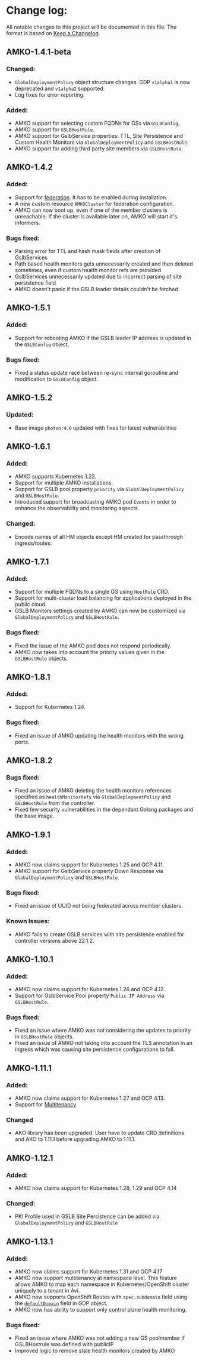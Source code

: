 # Change log:

All notable changes to this project will be documented in this file. The format is based on [Keep a Changelog](https://keepachangelog.com/en/1.0.0/).
 

## AMKO-1.4.1-beta

### Changed:
  - `GlobalDeploymentPolicy` object structure changes. GDP `v1alpha1` is now deprecated and `v1alpha2` supported.
  - Log fixes for error reporting.

### Added:
  - AMKO support for selecting custom FQDNs for GSs via `GSLBConfig`.
  - AMKO support for `GSLBHostRule`.
  - AMKO support for GslbService properties: TTL, Site Persistence and Custom Health Monitors via `GlobalDeploymentPolicy` and `GSLBHostRule`.
  - AMKO support for adding third party site members via `GSLBHostRule`.

## AMKO-1.4.2

### Added:
  - Support for [federation](docs/AMKO/federation.md). It has to be enabled during installation.
  - A new custom resource `AMKOCluster` for federation configuration.
  - AMKO can now boot up, even if one of the member clusters is unreachable. If the cluster is available later on, AMKO will start it's informers.

### Bugs fixed:
  - Parsing error for TTL and hash mask fields after creation of GslbServices
  - Path based health monitors gets unnecessarily created and then deleted sometimes, even if custom health monitor refs are provided
  - GslbServices unnecessarily updated due to incorrect parsing of site persistence field
  - AMKO doesn't panic if the GSLB leader details couldn't be fetched

## AMKO-1.5.1

### Added:
  - Support for rebooting AMKO if the GSLB leader IP address is updated in the `GSLBConfig` object.

### Bugs fixed:
  - Fixed a status update race between re-sync interval goroutine and modification to `GSLBConfig` object.

## AMKO-1.5.2

### Updated:
  - Base image `photon:4.0` updated with fixes for latest vulnerabilities

## AMKO-1.6.1

### Added:
  - AMKO supports Kubernetes 1.22.
  - Support for multiple AMKO installations.
  - Support for GSLB pool property `priority` via `GlobalDeploymentPolicy` and `GSLBHostRule`.
  - Introduced support for broadcasting AMKO pod `Events` in order to enhance the observability and monitoring aspects.

### Changed:
 - Encode names of all HM objects except HM created for passthrough ingress/routes.


## AMKO-1.7.1

### Added:
  - Support for multiple FQDNs to a single GS using `HostRule` CRD.
  - Support for multi-cluster load balancing for applications deployed in the public cloud.
  - GSLB Monitors settings created by AMKO can now be customized via `GlobalDeploymentPolicy` and `GSLBHostRule`.

### Bugs fixed:
  - Fixed the issue of the AMKO pod does not respond periodically.
  - AMKO now takes into account the priority values given in the `GSLBHostRule` objects.

## AMKO-1.8.1

### Added:
  - Support for Kubernetes 1.24.

### Bugs fixed:
  - Fixed an issue of AMKO updating the health monitors with the wrong ports.

## AMKO-1.8.2

### Bugs fixed:
  - Fixed an issue of AMKO deleting the health monitors references specified as `healthMonitorRefs` via `GlobalDeploymentPolicy` and `GSLBHostRule` from the controller.
  - Fixed few security vulnerabilities in the dependant Golang packages and the base image.

## AMKO-1.9.1

### Added:
  - AMKO now claims support for Kubernetes 1.25 and OCP 4.11.
  - AMKO support for GslbService property Down Response via `GlobalDeploymentPolicy` and `GSLBHostRule`.

### Bugs fixed:
  - Fixed an issue of UUID not being federated across member clusters.

### Known Issues:
  - AMKO fails to create GSLB services with site persistence enabled for controller versions above 22.1.2.

## AMKO-1.10.1

### Added:
  - AMKO now claims support for Kubernetes 1.26 and OCP 4.12.
  - Support for GslbService Pool property `Public IP Address` via `GSLBHostRule`.

### Bugs fixed:
  - Fixed an issue where AMKO was not considering the updates to priority in `GSLBHostRule` objects.
  - Fixed an issue of AMKO not taking into account the TLS annotation in an ingress which was causing
    site persistence configurations to fail.

## AMKO-1.11.1

### Added:
  - AMKO now claims support for Kubernetes 1.27 and OCP 4.13.
  - Support for [Multitenancy](docs/amko_tenancy.md) 

### Changed
  - AKO library has been upgraded. User have to update CRD definitions and AKO to 1.11.1 before upgrading AMKO to 1.11.1.

## AMKO-1.12.1

### Added:
  - AMKO now claims support for Kubernetes 1.28, 1.29 and OCP 4.14

### Changed:
  - PKI Profile used in GSLB Site Persistence can be added via `GlobalDeploymentPolicy` and `GSLBHostRule`

## AMKO-1.13.1

### Added:
  - AMKO now claims support for Kubernetes 1.31 and OCP 4.17
  - AMKO now support multitenancy at namespace level. This feature allows AMKO to map each namespace in Kubernetes/OpenShift cluster uniquely to a tenant in Avi.
  - AMKO now supports OpenShift Routes with `spec.subdomain` field using the [`defaultDomain`](https://github.com/vmware/global-load-balancing-services-for-kubernetes/blob/release-1.13.1/docs/crds/gdp.md?plain=1#L128) field in GDP object.
  - AMKO now has ability to support only control plane health monitoring.

### Bugs fixed:
  - Fixed an issue where AMKO was not adding a new GS poolmember if GSLBHostrule was defined with publicIP
  - Improved logic to remove stale health monitors created by AMKO


